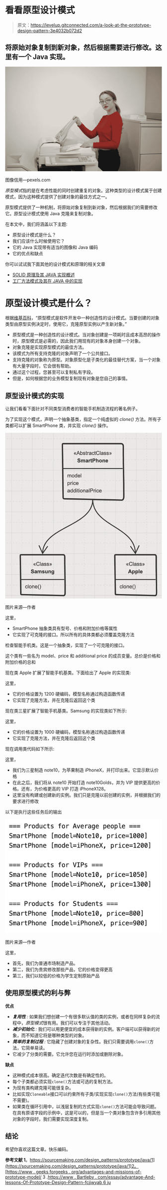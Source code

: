 # 看看原型设计模式

> 原文：<https://levelup.gitconnected.com/a-look-at-the-prototype-design-pattern-3e4032b072d2>

## 将原始对象复制到新对象，然后根据需要进行修改。这里有一个 Java 实现。

![](img/2b6dd323f903fbe901bcf9a7b7ce4565.png)

图像信用—pexels.com

*原型模式*指的是在考虑性能的同时创建重复的对象。这种类型的设计模式属于创建模式，因为这种模式提供了创建对象的最佳方式之一。

原型模式提供了一种机制，将原始对象复制到新对象，然后根据我们的需要修改它。原型设计模式使用 Java 克隆来复制对象。

在本文中，我们将涵盖以下主题:

*   原型设计模式是什么？
*   我们应该什么时候使用它？
*   它的 Java 实现带有适当的图像和 Java 编码
*   它的优点和缺点

你可以试试我下面其他的设计模式和原理的相关文章

*   [SOLID 原理及其 JAVA 实现概述](/overview-of-solid-principles-and-its-java-implementations-4ae37fa5bb1b)
*   [工厂方法模式及其在 JAVA 中的实现](https://blog.devgenius.io/the-factory-method-pattern-and-its-implementation-in-java-b51d307b8dd8)

# 原型设计模式是什么？

根据[维基百科](https://en.wikipedia.org/wiki/Prototype_pattern#:~:text=The%20prototype%20pattern%20is%20a,cloned%20to%20produce%20new%20objects.&text=avoid%20subclasses%20of%20an%20object,the%20factory%20method%20pattern%20does)，“原型模式是软件开发中一种创造性的设计模式。当要创建的对象类型由原型实例决定时，使用它，克隆原型实例以产生新对象。”

*   原型模式是一种创造性的设计模式。当对象创建是一项耗时且成本高昂的操作时，原型模式是必需的，因此我们用现有的对象本身创建一个对象。
*   对象克隆是实现原型模式的最佳方法。
*   该模式为所有支持克隆的对象声明了一个公共接口。
*   支持克隆的对象称为原型。对象原型化是子类化的最佳替代方案，当一个对象有大量字段时，它会很有帮助。
*   通过这个过程，您甚至可以复制私有字段。
*   但是，如何根据您的业务模型复制现有对象是您自己的事情。

## 原型设计模式的实现

让我们看看下面针对不同类型消费者的智能手机制造流程的著名例子。

为了实现这个模式，声明一个抽象基类，指定一个纯虚拟的 *clone()* 方法。所有子类都可以扩展 SmartPhone 类，并实现 *clone()* 操作。

![](img/7594efb314cb9eb357f53a07b947a84d.png)

图片来源—作者

这里，

*   SmartPhone 抽象类具有型号、价格和附加价格等属性
*   它实现了可克隆的接口。所以所有的具体类都必须覆盖克隆方法

检查智能手机类。这是一个抽象类，实现了一个可克隆的接口。

这个类有一些名为 model、price 和 additional price 的成员变量。总价是价格和附加价格的总和

现在类 Apple 扩展了智能手机基类。下面给出了 Apple 的实现类:

这里，

*   它的价格设置为 1200 硬编码，模型名称通过构造函数传递
*   它实现了克隆方法，并在克隆后返回这个类

现在类三星扩展了智能手机基类。Samsung 的实现类如下所示:

这里，

*   它的价格设置为 1000 硬编码，模型名称通过构造函数传递
*   它实现了克隆方法，并在克隆后返回这个类

现在调用类代码如下所示:

这里，

*   我们为三星制造 note10，为苹果制造 iPhoneX，并打印出来。它显示默认价格
*   在此之后，我们将从 note10 开始打造 note10Golds，并为 VIP 提供更高的价格。还有，为价格更高的 VIP 打造 iPhoneX128。
*   这里没有构建或创建新的实例。我们只是克隆以前创建的实例，并根据我们的要求进行修改

以下是执行这些任务后的输出

![](img/85e6c8c0d33054a79e698bd3daed1e3c.png)

图片来源—作者

这里，

*   首先，我们为普通市场制造产品。
*   第二，我们为贵宾修改那些产品，它的价格变得更高
*   第三，我们以较低的价格为学生定制原始产品

## 使用原型模式的利与弊

**优点**

*   ***复用性*** *:* 如果我们想创建一个有很多默认值的类的实例，或者在同样复杂的流程中，*原型模式*很有用。我们可以专注于其他活动。
*   ***减少初始化*** *:* 我们可以用更便宜的成本获得新的实例。客户端可以获得新的对象，而不知道它将是哪种类型的对象。
*   ***简单的复制过程*** *:* 它隐藏了创建对象的复杂性。我们只需要调用`clone()`方法，它简单易读。
*   它减少了分类的需要。它允许您在运行时添加或删除对象。

**缺点**

*   这种模式成本很高。确定迭代次数是有确定性的。
*   每个子类都必须实现`clone()`方法或可选的复制方法。
*   为现有类构建克隆可能很复杂。
*   比如实现`Cloneable`接口可以约束所有子类/实现实现`clone()`方法(有些类可能不需要)。
*   如果类在循环引用中，以浅层复制的方式实现`clone()`方法可能会导致问题。在具有原语字段的示例中，这是可以的，但是当一个类对象包含许多引用其他对象的字段时，我们需要实现深度复制。

## 结论

希望你喜欢这篇文章。快乐编码。

**参考文献
1**。[https://sourcemaking.com/design_patterns/prototype/java/1](https://sourcemaking.com/design_patterns/prototype/java/1)2。[https://www . geeks forgeeks . org/advantages-and-missions-of-prototype-model/](https://www.geeksforgeeks.org/advantages-and-disadvantages-of-prototype-model/)
3 .[https://www . Bartleby . com/essay/advantage-And-lessons-Of-Prototype-Design-Pattern-fcjjwyab 6 ju](https://www.bartleby.com/essay/Advantages-And-Disadvantages-Of-Prototype-Design-Pattern-FCJJWYAB6JU)